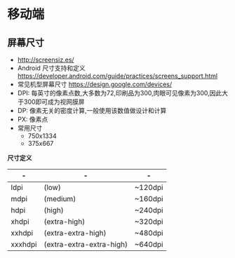 # 移动端

## 屏幕尺寸
* http://screensiz.es/
* Android 尺寸支持和定义 https://developer.android.com/guide/practices/screens_support.html
* 常见机型屏幕尺寸 https://design.google.com/devices/
* DPI: 每英寸的像素点数,大多数为72,印刷品为300,肉眼可见像素为300,因此大于300即可成为视网膜屏
* DP: 像素无关的密度计算,一般使用该数值做设计和计算
* PX: 像素点
* 常用尺寸
  * 750x1334
  * 375x667

__尺寸定义__

-|-|-
----|----|----
ldpi |(low) |~120dpi
mdpi |(medium) |~160dpi
hdpi |(high) |~240dpi
xhdpi |(extra-high) |~320dpi
xxhdpi |(extra-extra-high) |~480dpi
xxxhdpi |(extra-extra-extra-high) |~640dpi

